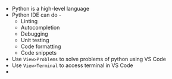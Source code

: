 - Python is a high-level language
- Python IDE can do - 
	- Linting
	- Autocompletion
	- Debugging
	- Unit testing
	- Code formatting
	- Code snippets
- Use `View>Problems` to solve problems of python using VS Code
- Use `View>Terminal` to access terminal in VS Code
- 